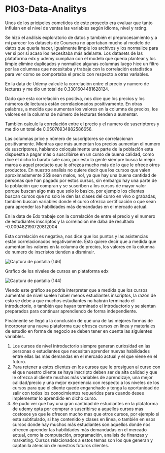 # PI03-Data-Analitys

Unos de los pricipeles cometidos de este proyecto era evaluar que tanto influian en el nivel de ventas las variables según idioma, nivel y rating.


Se hizó el análisis exploratorio de datos y también el preprocesamiento y a mi parecer los datasets de Coursera no aportaban mucho al modelo de datos que queria hacer, igualmente limpie los archivos y los normalice para ver si por si acaso los necesitaba más adelante. Los datasets de las plataforma edx y udemy cumplian con el modelo que queria plantear y los limpie elimine duplicados y normalice algunas columnas luego hice un filtro por las columnas que necesitaba y trabaje con la correlación  estadistica para ver como se comportaba el precio con respecto a otras variables.


En la data de Udemy calculé la correlación entre el precio y numero de lecturas y me dio un total de 0.3301604481628124.

Dado que esta correlación es positiva, nos dice que los precios y los números de lecturas están correlacionados positivamente. En otras palabras, a medida que aumentan los valores en la columna de precios, los valores en la columna de número de lecturas tienden a aumentar.

También calcule la correlación entre el precio y el numero de suscriptores y me dio un total de 0.05076934882586656.

Las columnas price y número de suscriptores se correlacionan positivamente. Mientras que más aumentan los precios aumentan el numero de suscriptores, hablando coloquialmente una parte de la población esta dispuesta a pagar más o suscribirse en un curso de buena calidad, como dice el dicho lo barato sale caro, por esto la gente siempre busca la mejor marca o aquel producto que le ofrezca mucho más de lo que le ofrece otros productos. En nuestro analisis no quiere decir que los cursos que valen aproximadamente 25$ sean malos, no!, ya que hay una buena cantidad de personas que han pagado por estos cursos, sin embargo hay una parte de la población que compran y se suscriben a los cursos de mayor valor porque buscan algo más que solo lo basico, por ejemplo los clientes buscan cursos que no solo le den las clases del curso en vivo o grabadas, también buscan variables donde el curso ofrezca certificación o que sean para aprender las habilidades más demandadas en el mercado actual.


En la data de Edx trabaje con la correlación de entre el precio y el numero de estudiantes inscriptos  y la correlación me daba de resultado -0.009482190720812004

Esta correlación es negativa, nos dice que los puntos y las asistencias están correlacionados negativamente. Esto quiere decir que a medida que aumentan los valores en la columna de precios, los valores en la columna de numero de inscristos tienden a disminuir.

![Captura de pantalla (146)](https://user-images.githubusercontent.com/67377571/216085626-4d532f2f-c2d7-4363-9f96-1098c8230963.png)


Grafico de los niveles de cursos en plataforma edx


![Captura de pantalla (144)](https://user-images.githubusercontent.com/67377571/216084850-b7fe7464-c4d7-4c9e-b6f6-e1fe38b90d18.png)





Viendo este gráfico se podria interpretar que a medida que los cursos aumentan de nivel suelen haber menos estudiantes inscriptos, la razón de esto se debe a que muchos estudiantes no habrán terminado el introductorio, o también que hayan terminado el introductorio y se sientan preparados para continuar aprendiendo de forma independiente.


Finalmente se llegó a la conclusión de que una de las mejores formas de incorporar una nueva plataforma que ofresca cursos en linea y materiales de estudio en forma de negocio se deben tener en cuenta las siguientes variables.
1) Los cursos de nivel introductorio siempre generan curiosidad en las personas o estudiantes que necesitan aprender nuevas habilidades entre ellas las más demandas en el mercado actual y el que viene en el futuro.
2) Para retener a estos clientes en los cursos que le prosiguen al curso con el que nuestro cliente se haya inscripto deben ser de alta calidad y que le ofrezca al cliente muchas más variables de aprendizaje, una mejor calidad/precio y una mejor experiencia con respecto a los niveles de los cursos para que el cliente quede enganchado y tenga la oportunidad de salir con todos los conocimientos requeridos para cuando desee implementar lo aprendido en dicho curso.
3) Se pudo ver que hay una gran cantidad de estudiantes en la plataforma de udemy opta por comprar o suscribirse a aquellos cursos mas costosos ya que le ofrecen mucho mas que otros cursos, por ejemplo si esta subtitulado, si hay contenido y clases en linea, o también en esos cursos donde hay muchos más estudiantes son aquellos donde nos ofrecen aprender las habilidades más demandadas en el mercado actual, como la computación, programación, analisis de finanzas y marketing. Cursos relacionados a estos temas son los que generan y captan la atención de nuestros futuros clientes.
